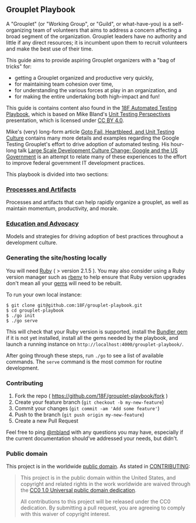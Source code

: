 ## Grouplet Playbook

A "Grouplet" (or "Working Group", or "Guild", or what-have-you) is a
self-organizing team of volunteers that aims to address a concern affecting a
broad segment of the organization. Grouplet leaders have no authority and
little if any direct resources; it is incumbent upon them to recruit
volunteers and make the best use of their time. 

This guide aims to provide aspiring Grouplet organizers with a "bag of tricks"
for:

- getting a Grouplet organized and productive very quickly,
- for maintaining team cohesion over time,
- for understanding the various forces at play in an organization, and
- for making the entire undertaking both high-impact and fun!

This guide is contains content also found in the [18F Automated Testing
Playbook](https://github.com/18F/automated-testing-playbook), which is based
on Mike Bland's [Unit Testing Perspectives](http://goo.gl/eE8IUw)
presentation, which is licensed under [CC BY
4.0](http://creativecommons.org/licenses/by/4.0/deed.en_US).

Mike's (very) long-form article [Goto Fail, Heartbleed, and Unit Testing
Culture](http://martinfowler.com/articles/testing-culture.html#culture-change)
contains many more details and examples regarding the Google Testing
Grouplet's effort to drive adoption of automated testing. His hour-long talk
[Large Scale Development Culture Change: Google and the US
Government](https://18f.gsa.gov/2014/12/11/large-scale-development-culture-change/)
is an attempt to relate many of these experiences to the effort to improve
federal government IT development practices.

This playbook is divided into two sections:

### [Processes and Artifacts](pages/processes-and-artifacts.md)

Processes and artifacts that can help rapidly organize a grouplet, as well as
maintain momentum, productivity, and morale.

### [Education and Advocacy](pages/education-and-advocacy.md)

Models and strategies for driving adoption of best practices throughout a
development culture.

### Generating the site/hosting locally

You will need [Ruby](https://www.ruby-lang.org) ( > version 2.1.5 ). You may
also consider using a Ruby version manager such as
[rbenv](https://github.com/sstephenson/rbenv) to help ensure that Ruby version
upgrades don't mean all your [gems](https://rubygems.org/) will need to be
rebuilt.

To run your own local instance:

```
$ git clone git@github.com:18F/grouplet-playbook.git
$ cd grouplet-playbook
$ ./go init
$ ./go serve
```

This will check that your Ruby version is supported, install the [Bundler
gem](http://bundler.io/) if it is not yet installed, install all the gems
needed by the playbook, and launch a running instance on
`http://localhost:4000/grouplet-playbook/`.

After going through these steps, run `./go` to see a list of available
commands. The `serve` command is the most common for routine development.

### Contributing

1. Fork the repo ( https://github.com/18F/grouplet-playbook/fork )
2. Create your feature branch (`git checkout -b my-new-feature`)
3. Commit your changes (`git commit -am 'Add some feature'`)
4. Push to the branch (`git push origin my-new-feature`)
5. Create a new Pull Request

Feel free to ping [@mbland](https://github.com/mbland) with any questions you
may have, especially if the current documentation should've addressed your
needs, but didn't.

### Public domain

This project is in the worldwide [public domain](LICENSE.md). As stated in
[CONTRIBUTING](CONTRIBUTING.md):

> This project is in the public domain within the United States, and copyright
> and related rights in the work worldwide are waived through the [CC0 1.0
> Universal public domain
> dedication](https://creativecommons.org/publicdomain/zero/1.0/).
>
> All contributions to this project will be released under the CC0 dedication.
> By submitting a pull request, you are agreeing to comply with this waiver of
> copyright interest.
